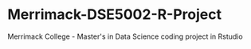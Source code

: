 # Merrimack-DSE5002-R-Project
Merrimack College - Master's in Data Science coding project in Rstudio
